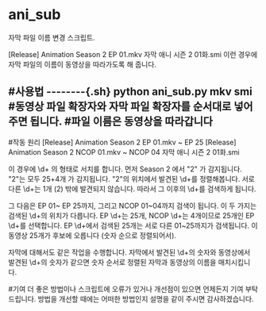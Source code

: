 # ani_sub
자막 파일 이름 변경 스크립트.

[Release] Animation Season 2 EP 01.mkv
자막 애니 시즌 2 01화.smi
이런 경우에 자막 파일의 이름이 동영상을 따라가도록 해 줍니다.

#사용법
--------{.sh}
python ani_sub.py mkv smi
#동영상 파일 확장자와 자막 파일 확장자를 순서대로 넣어주면 됩니다.
#파일 이름은 동영상을 따라갑니다
--------

#작동 원리
[Release] Animation Season 2 EP 01.mkv ~ EP 25
[Release] Animation Season 2 NCOP 01.mkv ~ NCOP 04
자막 애니 시즌 2 01화.smi

이 경우에 \d+ 의 형태로 서치를 합니다.
먼저 Season 2 에서 "2" 가 감지됩니다.
"2"는 모두 25+4개 가 감지됩니다.
"2"의 위치에서 발견된 \d+를 정렬해봅니다.
서로 다른 \d+는 1개 (2) 밖에 발견되지 않습니다.
따라서 그 이후의 \d+를 검색하게 됩니다.

그 다음은 EP 01~ EP 25까지, 그리고 NCOP 01~04까지 검색이 됩니다.
이 두 가지는 검색된 \d+의 위치가 다릅니다.
EP \d+는 25개, NCOP \d+는 4개이므로 25개인 EP \d+를 선택합니다.
EP \d+에서 검색된 25개는 서로 다른 01~25까지가 검색됩니다.
이 동영상 25개가 후보에 오릅니다 (숫자 순으로 정렬되어서).

자막에 대해서도 같은 작업을 수행합니다.
자막에서 발견된 \d+의 숫자와 동영상에서 발견된 \d+의 숫자가 같으면
숫자 순서로 정렬된 자막과 동영상의 이름을 매치시킵니다.

#기여
더 좋은 방법이나 스크립트에 오류가 있거나 개선점이 있으면 언제든지 기여 부탁드립니다.
방법을 개선할 때에는 어떠한 방법인지 설명을 같이 주시면 감사하겠습니다.

